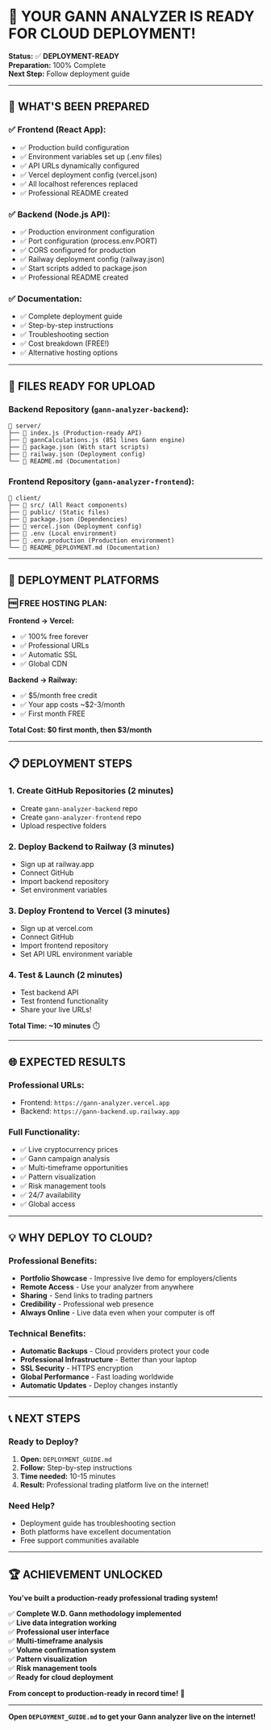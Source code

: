 # 🚀 YOUR GANN ANALYZER IS READY FOR CLOUD DEPLOYMENT!

**Status:** ✅ **DEPLOYMENT-READY**  
**Preparation:** 100% Complete  
**Next Step:** Follow deployment guide

---

## 🎯 **WHAT'S BEEN PREPARED**

### ✅ **Frontend (React App):**
- ✅ Production build configuration
- ✅ Environment variables set up (.env files)
- ✅ API URLs dynamically configured
- ✅ Vercel deployment config (vercel.json)
- ✅ All localhost references replaced
- ✅ Professional README created

### ✅ **Backend (Node.js API):**
- ✅ Production environment configuration
- ✅ Port configuration (process.env.PORT)
- ✅ CORS configured for production
- ✅ Railway deployment config (railway.json)
- ✅ Start scripts added to package.json
- ✅ Professional README created

### ✅ **Documentation:**
- ✅ Complete deployment guide
- ✅ Step-by-step instructions
- ✅ Troubleshooting section
- ✅ Cost breakdown (FREE!)
- ✅ Alternative hosting options

---

## 📁 **FILES READY FOR UPLOAD**

### **Backend Repository** (`gann-analyzer-backend`):
```
📁 server/
├── 📄 index.js (Production-ready API)
├── 📄 gannCalculations.js (851 lines Gann engine)
├── 📄 package.json (With start scripts)
├── 📄 railway.json (Deployment config)
└── 📄 README.md (Documentation)
```

### **Frontend Repository** (`gann-analyzer-frontend`):
```
📁 client/
├── 📁 src/ (All React components)
├── 📁 public/ (Static files)
├── 📄 package.json (Dependencies)
├── 📄 vercel.json (Deployment config)
├── 📄 .env (Local environment)
├── 📄 .env.production (Production environment)
└── 📄 README_DEPLOYMENT.md (Documentation)
```

---

## 🎯 **DEPLOYMENT PLATFORMS**

### **🆓 FREE HOSTING PLAN:**

**Frontend → Vercel:**
- ✅ 100% free forever
- ✅ Professional URLs
- ✅ Automatic SSL
- ✅ Global CDN

**Backend → Railway:**
- ✅ $5/month free credit
- ✅ Your app costs ~$2-3/month
- ✅ First month FREE

**Total Cost: $0 first month, then $3/month**

---

## 📋 **DEPLOYMENT STEPS**

### **1. Create GitHub Repositories** (2 minutes)
- Create `gann-analyzer-backend` repo
- Create `gann-analyzer-frontend` repo
- Upload respective folders

### **2. Deploy Backend to Railway** (3 minutes)
- Sign up at railway.app
- Connect GitHub
- Import backend repository
- Set environment variables

### **3. Deploy Frontend to Vercel** (3 minutes)
- Sign up at vercel.com
- Connect GitHub  
- Import frontend repository
- Set API URL environment variable

### **4. Test & Launch** (2 minutes)
- Test backend API
- Test frontend functionality
- Share your live URLs!

**Total Time: ~10 minutes** ⏱️

---

## 🌐 **EXPECTED RESULTS**

### **Professional URLs:**
- Frontend: `https://gann-analyzer.vercel.app`
- Backend: `https://gann-backend.up.railway.app`

### **Full Functionality:**
- ✅ Live cryptocurrency prices
- ✅ Gann campaign analysis
- ✅ Multi-timeframe opportunities
- ✅ Pattern visualization
- ✅ Risk management tools
- ✅ 24/7 availability
- ✅ Global access

---

## 💡 **WHY DEPLOY TO CLOUD?**

### **Professional Benefits:**
- **Portfolio Showcase** - Impressive live demo for employers/clients
- **Remote Access** - Use your analyzer from anywhere
- **Sharing** - Send links to trading partners
- **Credibility** - Professional web presence
- **Always Online** - Live data even when your computer is off

### **Technical Benefits:**
- **Automatic Backups** - Cloud providers protect your code
- **Professional Infrastructure** - Better than your laptop
- **SSL Security** - HTTPS encryption
- **Global Performance** - Fast loading worldwide
- **Automatic Updates** - Deploy changes instantly

---

## 📞 **NEXT STEPS**

### **Ready to Deploy?**
1. **Open:** `DEPLOYMENT_GUIDE.md`
2. **Follow:** Step-by-step instructions
3. **Time needed:** 10-15 minutes
4. **Result:** Professional trading platform live on the internet!

### **Need Help?**
- Deployment guide has troubleshooting section
- Both platforms have excellent documentation
- Free support communities available

---

## 🏆 **ACHIEVEMENT UNLOCKED**

**You've built a production-ready professional trading system!**

✅ **Complete W.D. Gann methodology implemented**  
✅ **Live data integration working**  
✅ **Professional user interface**  
✅ **Multi-timeframe analysis**  
✅ **Volume confirmation system**  
✅ **Pattern visualization**  
✅ **Risk management tools**  
✅ **Ready for cloud deployment**  

**From concept to production-ready in record time!** 🚀

---

**Open `DEPLOYMENT_GUIDE.md` to get your Gann analyzer live on the internet!**